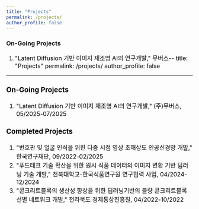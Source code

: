 ```yaml
---
title: "Projects"
permalink: /projects/
author_profile: false
---
```


### On-Going Projects

1. <font size="3em" color="black"> "Latent Diffusion 기반 이미지 재조명 AI의 연구개발," 무버스--
title: "Projects"
permalink: /projects/
author_profile: false
---

### On-Going Projects

1. <font size="3em" color="black"> "Latent Diffusion 기반 이미지 재조명 AI의 연구개발," (주)무버스, 05/2025-07/2025 </font>



### Completed Projects
1. <font size="3em" color="black"> "번호판 및 얼굴 인식을 위한 다중 시점 영상 초해상도 인공신경망 개발," 한국연구재단, 09/2022-02/2025 </font>
1. <font size="3em" color="black"> "푸드테크 기술 확산을 위한 원시 식품 데이터의 이미지 변환 기반 딥러닝 기술 개발," 전북대학교-한국식품연구원 연구협력 사업, 04/2024-12/2024 </font>
1. <font size="3em" color="black"> "콘크리트블록의 생산성 향상을 위한 딥러닝기반의 블량 콘크리트블록 선별 네트워크 개발," 전라북도 경제통상진흥원, 04/2022-10/2022 </font>
